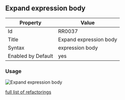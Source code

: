 ## Expand expression body

Property | Value
--- | --- 
Id | RR0037
Title | Expand expression body
Syntax | expression body
Enabled by Default | yes

### Usage

![Expand expression body](../../images/refactorings/ExpandExpressionBody.png)

[full list of refactorings](Refactorings.md)
